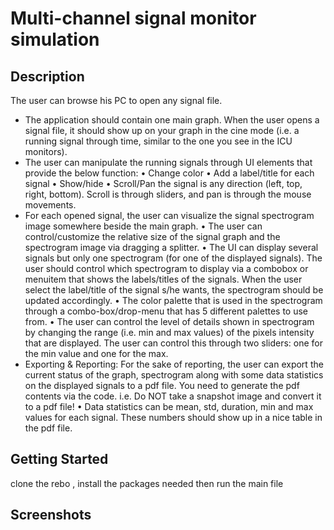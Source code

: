 
# Multi-channel signal monitor simulation

## Description

The user can browse his PC to open any signal file. 
- The application should contain one main graph. When the user opens a signal file, it should show up on your
graph in the cine mode (i.e. a running signal through time, similar to the one you see in the ICU monitors). 
- The user can manipulate the running signals through UI elements that provide the below function:
• Change color
• Add a label/title for each signal
• Show/hide
• Scroll/Pan the signal is any direction (left, top, right, bottom). Scroll is through sliders, and pan is
through the mouse movements.
- For each opened signal, the user can visualize the signal spectrogram image somewhere beside the main graph.
• The user can control/customize the relative size of the signal graph and the spectrogram image via dragging a splitter.
• The UI can display several signals but only one spectrogram (for one of the displayed signals). The user should control which spectrogram to display via a combobox or menuitem that shows the labels/titles of the signals. When the user select the label/title of the signal s/he wants, the spectrogram should be updated accordingly.
• The color palette that is used in the spectrogram through a combo-box/drop-menu that has 5 different palettes to use from.
• The user can control the level of details shown in spectrogram by changing the range (i.e. min and max values) of the pixels intensity that are displayed. The user can control this through two sliders: one for the min value and one for the max.
- Exporting & Reporting: For the sake of reporting, the user can export the current status of the graph, spectrogram along with some data statistics on the displayed signals to a pdf file. You need to generate the pdf contents via the code. i.e. Do NOT take a snapshot image and convert it to a pdf file!
• Data statistics can be mean, std, duration, min and max values for each signal. These numbers should show up in a nice table in the pdf file. 
## Getting Started
clone the rebo , install the packages needed then run the main file




## Screenshots




